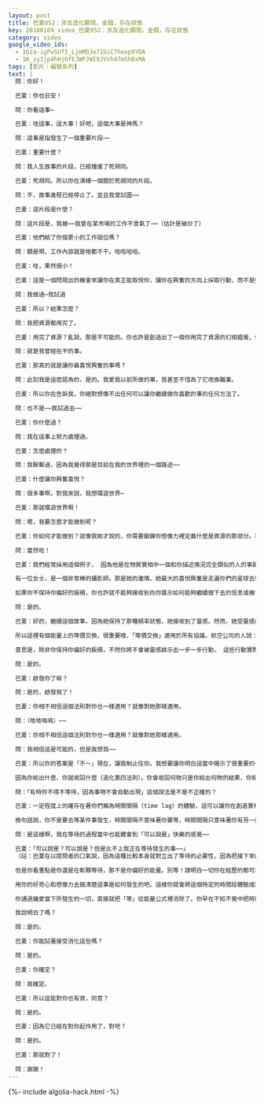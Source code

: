 ```yaml
---
layout: post
title: 巴夏052：涉及造化顯現，金錢，存在狀態
key: 20180109_video_巴夏052：涉及造化顯現，金錢，存在狀態
category: video
google_video_ids:
  - 1Gza-igPwSUfI_LjmMDJe71GiC7heop9YDA
  - 1K_zy1jp4hHjOfEJWPJWI9JVVh47mShBxMA
tags: [影片｜編號系列]
text: |
  問：你好！

  巴夏：你也日安！

  問：你看這事⋯

  巴夏：哇這事，這大事！好吧，這個大事是神馬？

  問：這事是指發生了一個重要片段⋯⋯

  巴夏：重要什麼？

  問：我人生故事的片段，已經撞進了死胡同。

  巴夏：死胡同。所以你在演繹一個關於死胡同的片段。

  問：不，故事進程已經停止了。並且我曾試圖⋯⋯

  巴夏：這片段是什麼？

  問：這片段是，我被⋯⋯我曾在某市場的工作不景氣了⋯⋯（估計是被炒了）

  巴夏：他們給了你個更小的工作崗位嗎？

  問：額是啊，工作內容就是啥都不干。哈哈哈哈。

  巴夏：哇，果然很小！

  巴夏：這是一個閃現出的機會來讓你在真正能取悅你，讓你在興奮的方向上採取行動，而不是強迫自己繼續做不取悅你，不讓你興奮的事。

  問：我做過⋯我試過

  巴夏：所以？結果怎麼？

  問：我把資源都用完了。

  巴夏：用完了資源？亂說，那是不可能的。你也許是創造出了一個你用完了資源的幻相錯覺，但其實你是不可能用完資源的。也許你只是在什麼能夠作為資源這一點上，不允許自己的想像力自由到它本可以的地步。也許你在限制自己定義「資源」的範圍。什麼讓你興奮高興？你做什麼事能夠代表你的最高喜悅？讓我們從這裡開始～

  問：就是我曾經在干的事。

  巴夏：那真的就是讓你最喜悅興奮的事嗎？

  問：此刻我是這麼認為的，是的。我愛我以前所做的事，我甚至不惜為了它改換職業。

  巴夏：所以你在告訴我，你絕對想像不出任何可以讓你繼續做你喜歡的事的任何方法了。

  問：也不是⋯⋯我試過去⋯⋯

  巴夏：你什麼過？

  問：我在這事上努力處理過。

  巴夏：怎麼處理的？

  問：我聯繫過，因為我覺得那是目前在我的世界裡的一個路途⋯⋯

  巴夏：什麼讓你興奮喜悅？

  問：很多事啊，對我來說，我想環遊世界⋯

  巴夏：那就環遊世界啊！

  問：嗯，我要怎麼才能做到呢？

  巴夏：你如何才能做到？就像我剛才說的，你需要鍛鍊你想像力裡定義什麼是資源的那部分。我能給你舉個例嗎？

  問：當然啦！

  巴夏：我們經常採用這個例子， 因為他是在物質實相中一個和你描述情況完全類似的人的事蹟。並且因為這是一個正活在你們星球上的人，你會知道這不是我在這裡編的一個童話故事。這是一種能夠在你們的實相裡被運用的事。所以從這裡汲取點經驗吧。

  有一位女士，是一個非常棒的攝影師。那是她的激情。她最大的喜悅興奮是走遍你們的星球去給你們所謂的秘密遺址景點攝影拍照。她沒錢，這是你們星球上很多人認為的去做某件事的必要資源。但是她沒有讓她的思維定義阻止她！她允許了她自己留在自己偏好的振頻裡，而不是屈服於恐懼擔憂的頻率。她通過保持她偏好的合適頻率，來讓她能夠去想像，能夠去接受到靈感來讓夢想成真，又不憑藉過去也許認為是必要的資源。那麼，在我繼續之前，這裡已經凸顯出第一個重點：你是不能感知到與你不對頻的事物的。

  如果你不保持你偏好的振頻，你也許就不能夠接收到向你展示如何能夠繼續做下去的信息或機會。如果你不保持讓它們開啟的振頻，它們對你來說會是不可見的，那些門會對你關閉。所以如果你在害怕沒有資源，害怕你失去那些讓你能夠繼續做喜歡的事的資源，那麼那個恐懼本身會讓你不能接收到來自你高層意識，通過想像力傳述給你的靈感來讓你做你需要做的。在我們繼續前，你明白了這個法則嗎？

  問：是的。

  巴夏：好的，繼續這個故事。因為她保持了那種頻率狀態，她接收到了靈感。然而，她受靈感啟發要去做的事，是你們星球上的人會當面告訴她說：「你瘋了，你失去理智了」、「不可能，那樣永遠行不通的」、「每個人都知道你不可能那樣去做成的。」的那些事情。然而這些和她的振頻不對頻，她的注意力都沒在這些說法上，這些不是她對實相的定義方式。順便一提，有點小瘋狂又沒什麼不好，說不定你們還需要多一些瘋狂呢。她收到了靈感啟發，這是她原話：「我要去航空公司請他們免費載我環遊世界，這樣我就能給這些妙不可言的神秘景點拍照。這就是我的激情。」太簡單了？但是她成功了！但因為她收到了啟發，她給這個加上了一個部分，她說：「如果你們免費載我環遊世界去給這些神秘景點拍照攝影的話，這些極美的，高質量的景點照片你們可以拿去用在你們的旅行手冊上，這樣你們可以吸引更多的遊客到這些景點去。」

  所以這裡有個能量上的等價交換，很重要哦，「等價交換」適用於所有協議。航空公司的人說：「必須的！這主意太棒了！」結果他們不僅免費載著她環遊世界去給這些景點拍照，還付了她報酬的，還讓她住最好的旅館，她像個女王一樣讓美夢成了真——而且沒花一分錢。（鼓掌聲）

  意思是，除非你保持你偏好的振頻，不然你將不會被靈感啟示去一步一步行動， 這些行動實際上會向你展示這種事不僅是可能的，而且當你在合適的頻率裡是很容易實現的。現在更明白些了嗎？

  問：是的。

  巴夏：啟發你了嘛？

  問：是的，啟發我了！

  巴夏：你相不相信這個法則對你也一樣適用？就像對她那樣適用。

  問：（吱吱嗚嗚）⋯⋯

  巴夏：你相不相信這個法則對你也一樣適用？就像對她那樣適用。

  問：我相信這是可能的，但是我想我⋯⋯

  巴夏：所以你的答案是「不～」現在，讓我制止住你。我想要讓你明白這當中揭示了很重要的一個悖論性的事情。某種程度上，我可以覺察到，觀測到，讀心到你們意識活動內的某些面向，認為回答你對那點不確信是一種謙卑的表現。其實那是難以置信的傲慢！站在那宣稱，對所有個體都適用的造化法則之一唯獨對你不適用，這是難以置信的傲慢行為。你在把自己獨立出來，對立於一切眾生與造化，以說你是唯一一個那個觀念無效的存在。那是難以置信的傲慢。並且我知道你不想是那樣，也知道你不認為你在那樣做，但是矛盾的是，你們很多人的確都在一邊認為自己謙卑，一邊又一直說：啊不不，我不值得擁有那個，那對我無效」——那是一種難以置信的傲慢程度。 你需要做的僅僅是理解到，那是一切受造的方式，這個機制不管你信不信都是有效的，實際上它每時每刻都在對你產生效用。

  因為你給出什麼，你就收回什麼（造化第四法則）。你會收回何物只是你給出何物的結果，你給出了不確定性，猶豫不決，也就會收回這些，不確定的境遇。這就是為什麼你覺得你進入了死胡同而不知所措，因為那是你放出的東西：死胡同振頻。

  問：「有時你不得不等待，因為事物不會自動出現」這個說法是不是不正確的？

  巴夏：一定程度上的確存在著你們稱為時間間隔（time lag）的體驗，這可以讓你在創造實相的過程中，使你對你最後創造出的事物產生更深程度的欣賞和享受。但是，無論如何，那並不是說，這個所謂時間上的滯後或者說這個過程就會（減少那些代表你喜悅的東西）讓你得到的喜悅更少了。

  換句話說，你不是要去等某件事發生，時間間隔不意味著你要等，時間間隔只意味著你有另一部分的喜悅興奮正在進行中，但你並沒注意到或者沒有把它定義為你的喜悅興奮的一部分。因為你沒有把這個等待的時間段定義成你喜悅興奮的一部分，那麼，你就會以時間間隔和等待的方式體驗它，而不是把它體驗為一個在另一個喜悅發生之前的喜悅間章。

  問：是這樣啊，我在等待的過程當中也能體會到「可以說是」快樂的感覺⋯⋯

  巴夏：「可以說是？可以說是？但是比不上我正在等待發生的事⋯⋯」
  （註：巴夏在以提問者的口氣說，因為這種比較本身就對立出了等待的必要性，因為把接下來的定義成更好，貶低了當下）

  但是你看重點是你還是在彰顯等待，那不是你偏好的能量。別等！請明白一切你在經歷的都可以是你的興奮喜悅的一部分，是你下一個興奮喜悅的一部分，是那興奮的一個墊腳石。所以從這個意義上講，這被你認為是「等待」的體驗並沒有與接下來喜悅興奮分開，它並不是把你送到下個喜悅興奮去的中間過程，它本身就是你興奮喜悅的全面性的一種表現。

  用你的好奇心和想像力去搞清楚這事是如何發生的吧。這樣你就會將這個特定的時間段體驗成和其它任何事物一樣興奮的過程，你也就不會去等待下一個更好的事情發生。然後當你不再等更好的事發生的時候，它就發生了！因為你沒有繼續「等」它發生！

  你通過鍾愛當下所發生的一切，直接就把「等」從能量公式裡消除了。你早在不知不覺中把時間坍縮掉了，於是，某些事情一個接著一個地發生⋯⋯這樣，在你的興奮喜悅中就沒有了等待。興奮喜悅中不包含等待這種成分，在兩個體驗之間或許存在著其它體驗，但如果一切體驗在你的興奮當中都變得互相平等的話，你就不會去等某一個特定的事件發生在別的之前，因為其它的一樣是令人狂喜的，因而發生什麼已經不再重要了。所以你不需要等待。所以，你永遠都不會處在等待當中。

  我說明白了嗎？

  問：是的。

  巴夏：你能試著接受消化這些嗎？

  問：是的。

  巴夏：你確定？

  問：我確定。

  巴夏：所以這能對你也有效，同意？

  問：是的。

  巴夏：因為它已經在對你起作用了，對吧？

  問：是的。

  巴夏：那就對了！

  問：謝謝！
---
```


{%- include algolia-hack.html -%}
